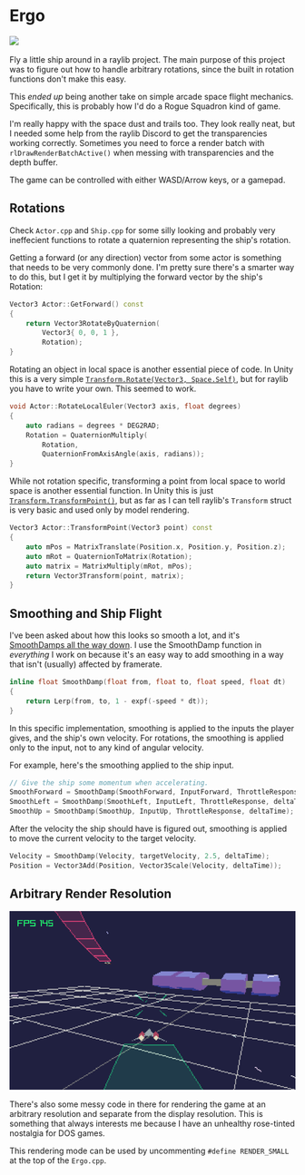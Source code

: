 # Ergo
![](screenshots/header.gif)

Fly a little ship around in a raylib project. The main purpose of this project was to figure out how to handle arbitrary rotations, since the built in rotation functions don't make this easy.

This *ended up* being another take on simple arcade space flight mechanics. Specifically, this is probably how I'd do a Rogue Squadron kind of game.

I'm really happy with the space dust and trails too. They look really neat, but I needed some help from the raylib Discord to get the transparencies working correctly. Sometimes you need to force a render batch with `rlDrawRenderBatchActive()` when messing with transparencies and the depth buffer.

The game can be controlled with either WASD/Arrow keys, or a gamepad.

## Rotations
Check `Actor.cpp` and `Ship.cpp` for some silly looking and probably very ineffecient functions to rotate a quaternion representing the ship's rotation.

Getting a forward (or any direction) vector from some actor is something that needs to be very commonly done. I'm pretty sure there's a smarter way to do this, but I get it by multiplying the forward vector by the ship's Rotation:

```cpp
Vector3 Actor::GetForward() const
{
	return Vector3RotateByQuaternion(
		Vector3{ 0, 0, 1 },
		Rotation);
}
```

Rotating an object in local space is another essential piece of code. In Unity this is a very simple [`Transform.Rotate(Vector3, Space.Self)`](https://docs.unity3d.com/ScriptReference/Transform.Rotate.html), but for raylib you have to write your own. This seemed to work.

```cpp
void Actor::RotateLocalEuler(Vector3 axis, float degrees)
{
	auto radians = degrees * DEG2RAD;
	Rotation = QuaternionMultiply(
		Rotation,
		QuaternionFromAxisAngle(axis, radians));
}
```

While not rotation specific, transforming a point from local space to world space is another essential function. In Unity this is just [`Transform.TransformPoint()`](https://docs.unity3d.com/ScriptReference/Transform.TransformPoint.html), but as far as I can tell raylib's `Transform` struct is very basic and used only by model rendering.

```cpp
Vector3 Actor::TransformPoint(Vector3 point) const
{
	auto mPos = MatrixTranslate(Position.x, Position.y, Position.z);
	auto mRot = QuaternionToMatrix(Rotation);
	auto matrix = MatrixMultiply(mRot, mPos);
	return Vector3Transform(point, matrix);
}
```

## Smoothing and Ship Flight
I've been asked about how this looks so smooth a lot, and it's [SmoothDamps all the way down](https://www.rorydriscoll.com/2016/03/07/frame-rate-independent-damping-using-lerp/). I use the SmoothDamp function in *everything* I work on because it's an easy way to add smoothing in a way that isn't (usually) affected by framerate.

```cpp
inline float SmoothDamp(float from, float to, float speed, float dt)
{
	return Lerp(from, to, 1 - expf(-speed * dt));
}
```

In this specific implementation, smoothing is applied to the inputs the player gives, and the ship's own velocity. For rotations, the smoothing is applied only to the input, not to any kind of angular velocity.

For example, here's the smoothing applied to the ship input.
```cpp
// Give the ship some momentum when accelerating.
SmoothForward = SmoothDamp(SmoothForward, InputForward, ThrottleResponse, deltaTime);
SmoothLeft = SmoothDamp(SmoothLeft, InputLeft, ThrottleResponse, deltaTime);
SmoothUp = SmoothDamp(SmoothUp, InputUp, ThrottleResponse, deltaTime);
```

After the velocity the ship should have is figured out, smoothing is applied to move the current velocity to the target velocity.
```cpp
Velocity = SmoothDamp(Velocity, targetVelocity, 2.5, deltaTime);
Position = Vector3Add(Position, Vector3Scale(Velocity, deltaTime));
```

## Arbitrary Render Resolution
![](screenshots/lowres.png)

There's also some messy code in there for rendering the game at an arbitrary resolution and separate from the display resolution. This is something that always interests me because I have an unhealthy rose-tinted nostalgia for DOS games.

This rendering mode can be used by uncommenting `#define RENDER_SMALL` at the top of the `Ergo.cpp`.
